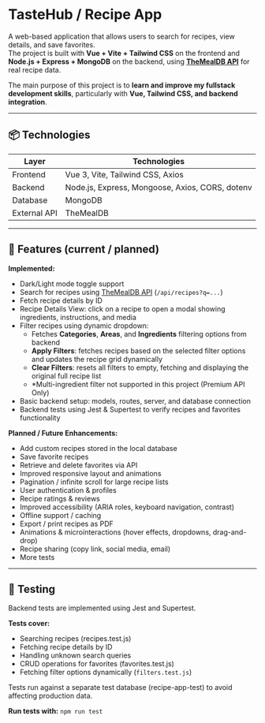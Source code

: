 # TasteHub / Recipe App

A web-based application that allows users to search for recipes, view details, and save favorites.  
The project is built with **Vue + Vite + Tailwind CSS** on the frontend and **Node.js + Express + MongoDB** on the backend, using **[TheMealDB API](https://www.themealdb.com/api.php)** for real recipe data.

The main purpose of this project is to **learn and improve my fullstack development skills**, particularly with **Vue, Tailwind CSS, and backend integration**.

---

## 📦 Technologies

| Layer | Technologies |
|-------|---------------|
| Frontend | Vue 3, Vite, Tailwind CSS, Axios |
| Backend | Node.js, Express, Mongoose, Axios, CORS, dotenv |
| Database | MongoDB |
| External API | TheMealDB |

---

## 🚀 Features (current / planned)
**Implemented:**
- Dark/Light mode toggle support  
- Search for recipes using [TheMealDB API](https://www.themealdb.com/api.php) (`/api/recipes?q=...`)  
- Fetch recipe details by ID  
- Recipe Details View: click on a recipe to open a modal showing ingredients, instructions, and media
- Filter recipes using dynamic dropdown:
  - Fetches **Categories**, **Areas**, and **Ingredients** filtering options from backend
  - **Apply Filters**: fetches recipes based on the selected filter options and updates the recipe grid dynamically
  - **Clear Filters**: resets all filters to empty, fetching and displaying the original full recipe list
  - *Multi-ingredient filter not supported in this project (Premium API Only)  
- Basic backend setup: models, routes, server, and database connection
- Backend tests using Jest & Supertest to verify recipes and favorites functionality

**Planned / Future Enhancements:**
- Add custom recipes stored in the local database
- Save favorite recipes
- Retrieve and delete favorites via API
- Improved responsive layout and animations
- Pagination / infinite scroll for large recipe lists
- User authentication & profiles
- Recipe ratings & reviews
- Improved accessibility (ARIA roles, keyboard navigation, contrast)
- Offline support / caching
- Export / print recipes as PDF
- Animations & microinteractions (hover effects, dropdowns, drag-and-drop)
- Recipe sharing (copy link, social media, email)
- More tests


---

## 🧪 Testing

Backend tests are implemented using Jest and Supertest.

**Tests cover:**
- Searching recipes (recipes.test.js)
- Fetching recipe details by ID
- Handling unknown search queries
- CRUD operations for favorites (favorites.test.js)
- Fetching filter options dynamically (`filters.test.js`)

Tests run against a separate test database (recipe-app-test) to avoid affecting production data.

**Run tests with:**
```npm run test```
